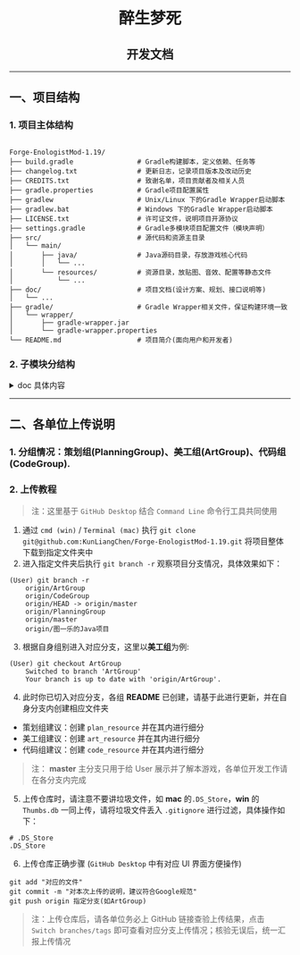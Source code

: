 <div align="center">
    <h1> 醉生梦死
    <h2> 开发文档
</div>

---

## 一、项目结构
### 1. 项目主体结构
<pre><code>
Forge-EnologistMod-1.19/
├── build.gradle                # Gradle构建脚本，定义依赖、任务等
├── changelog.txt               # 更新日志，记录项目版本及改动历史
├── CREDITS.txt                 # 致谢名单，项目贡献者及相关人员
├── gradle.properties           # Gradle项目配置属性
├── gradlew                     # Unix/Linux 下的Gradle Wrapper启动脚本
├── gradlew.bat                 # Windows 下的Gradle Wrapper启动脚本
├── LICENSE.txt                 # 许可证文件，说明项目开源协议
├── settings.gradle             # Gradle多模块项目配置文件（模块声明）
├── src/                        # 源代码和资源主目录
│   └── main/
│       ├── java/               # Java源码目录，存放游戏核心代码
│       │   └── ...
│       └── resources/          # 资源目录，放贴图、音效、配置等静态文件
│           └── ...
├── doc/                        # 项目文档(设计方案、规划、接口说明等)
│   └── ...                 
├── gradle/                     # Gradle Wrapper相关文件，保证构建环境一致
│   └── wrapper/
│       ├── gradle-wrapper.jar
│       └── gradle-wrapper.properties
└── README.md                   # 项目简介(面向用户和开发者)
</code></pre>

### 2. 子模块分结构
<details>
<summary> doc 具体内容 </summary>
<pre><code>
doc/
└── dev_doc.md                  # 开发文档
</code></pre>
</details>

---

## 二、各单位上传说明
### 1. 分组情况：策划组(PlanningGroup)、美工组(ArtGroup)、代码组(CodeGroup).
### 2. 上传教程

> 注：这里基于 `GitHub Desktop` 结合 `Command Line` 命令行工具共同使用

1. 通过 `cmd (win)` / `Terminal (mac)` 执行 ```git clone git@github.com:KunLiangChen/Forge-EnologistMod-1.19.git``` 将项目整体下载到指定文件夹中
2. 进入指定文件夹后执行 `git branch -r` 观察项目分支情况，具体效果如下：
```
(User) git branch -r                
    origin/ArtGroup
    origin/CodeGroup
    origin/HEAD -> origin/master
    origin/PlanningGroup
    origin/master
    origin/图一乐的Java项目
```
3. 根据自身组别进入对应分支，这里以**美工组**为例:
```
(User) git checkout ArtGroup
    Switched to branch 'ArtGroup'
    Your branch is up to date with 'origin/ArtGroup'.
```
4. 此时你已切入对应分支，各组 **README** 已创建，请基于此进行更新，并在自身分支内创建相应文件夹
- 策划组建议：创建 `plan_resource` 并在其内进行细分
- 美工组建议：创建 `art_resource` 并在其内进行细分
- 代码组建议：创建 `code_resource` 并在其内进行细分
> 注： **master** 主分支只用于给 User 展示并了解本游戏，各单位开发工作请在各分支内完成
5. 上传仓库时，请注意不要讲垃圾文件，如 **mac** 的`.DS_Store`，**win** 的`Thumbs.db` 一同上传，请将垃圾文件丢入 `.gitignore` 进行过滤，具体操作如下：
```
# .DS_Store
.DS_Store
```
6. 上传仓库正确步骤 (`GitHub Desktop` 中有对应 UI 界面方便操作)
```
git add "对应的文件"
git commit -m "对本次上传的说明，建议符合Google规范"
git push origin 指定分支(如ArtGroup)
``` 
> 注：上传仓库后，请各单位务必上 GitHub 链接查验上传结果，点击 `Switch branches/tags` 即可查看对应分支上传情况；核验无误后，统一汇报上传情况
